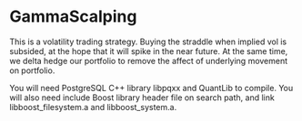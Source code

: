 # GammaScalping
This is a volatility trading strategy. Buying the straddle when implied vol is subsided, at the hope that it will spike in the near future. At the same time, we delta hedge our portfolio to remove the affect of underlying movement on portfolio.

You will need PostgreSQL C++ library libpqxx and QuantLib to compile. You will also need include Boost library header file on search path, and link libboost_filesystem.a and libboost_system.a.
